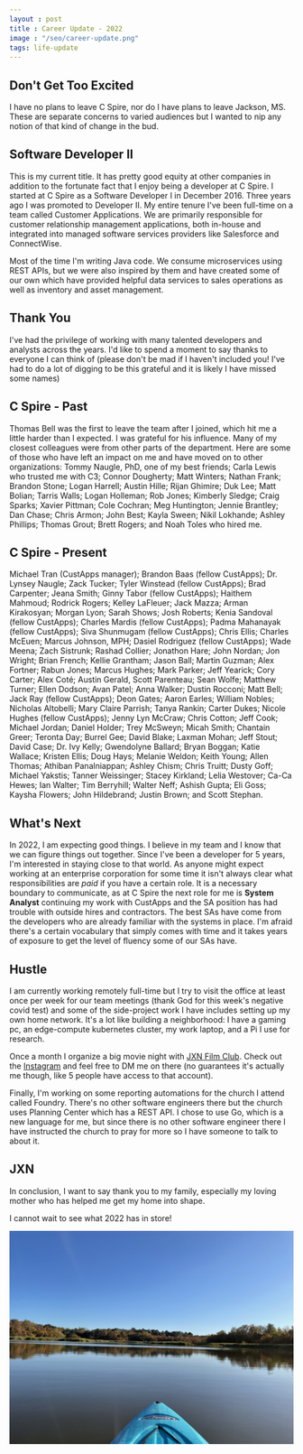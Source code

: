 ```yaml
---
layout : post
title : Career Update - 2022
image : "/seo/career-update.png"
tags: life-update
---
```


## Don't Get Too Excited

I have no plans to leave C Spire, nor do I have plans to leave Jackson, MS. These are separate concerns to varied audiences but I wanted to nip any notion of that kind of change in the bud.

## Software Developer II

This is my current title. It has pretty good equity at other companies in addition to the fortunate fact that I enjoy being a developer at C Spire. I started at C Spire as a Software Developer I in December 2016. Three years ago I was promoted to Developer II. My entire tenure I've been full-time on a team called Customer Applications. We are primarily responsible for customer relationship management applications, both in-house and integrated into managed software services providers like Salesforce and ConnectWise.

Most of the time I'm writing Java code. We consume microservices using REST APIs, but we were also inspired by them and have created some of our own which have provided helpful data services to sales operations as well as inventory and asset management.

## Thank You

I've had the privilege of working with many talented developers and analysts across the years. I'd like to spend a moment to say thanks to everyone I can think of (please don't be mad if I haven't included you! I've had to do a lot of digging to be this grateful and it is likely I have missed some names)  

## C Spire - Past

Thomas Bell was the first to leave the team after I joined, which hit me a little harder than I expected. I was grateful for his influence. Many of my closest colleagues were from other parts of the department. Here are some of those who have left an impact on me and have moved on to other organizations: Tommy Naugle, PhD, one of my best friends; Carla Lewis who trusted me with C3; Connor Dougherty; Matt Winters; Nathan Frank; Brandon Stone; Logan Harrell; Austin Hille; Rijan Ghimire; Duk Lee; Matt Bolian; Tarris Walls; Logan Holleman; Rob Jones; Kimberly Sledge; Craig Sparks; Xavier Pittman; Cole Cochran; Meg Huntington; Jennie Brantley; Dan Chase; Chris Armon; John Best; Kayla Sween; Nikil Lokhande; Ashley Phillips; Thomas Grout; Brett Rogers; and Noah Toles who hired me.

## C Spire - Present

Michael Tran (CustApps manager); Brandon Baas (fellow CustApps); Dr. Lynsey Naugle; Zack Tucker; Tyler Winstead (fellow CustApps); Brad Carpenter; Jeana Smith; Ginny Tabor (fellow CustApps); Haithem Mahmoud; Rodrick Rogers; Kelley LaFleuer; Jack Mazza; Arman Kirakosyan; Morgan Lyon; Sarah Shows; Josh Roberts; Kenia Sandoval (fellow CustApps); Charles Mardis (fellow CustApps); Padma Mahanayak (fellow CustApps); Siva Shunmugam (fellow CustApps); Chris Ellis; Charles McEuen; Marcus Johnson, MPH; Dasiel Rodriguez (fellow CustApps); Wade Meena; Zach Sistrunk; Rashad Collier; Jonathon Hare; John Nordan; Jon Wright; Brian French; Kellie Grantham; Jason Ball; Martin Guzman; Alex Fortner; Rabun Jones; Marcus Hughes; Mark Parker; Jeff Yearick; Cory Carter; Alex Coté; Austin Gerald, Scott Parenteau; Sean Wolfe; Matthew Turner; Ellen Dodson; Avan Patel; Anna Walker; Dustin Rocconi; Matt Bell; Jack Ray (fellow CustApps); Deon Gates; Aaron Earles; William Nobles; Nicholas Altobelli; Mary Claire Parrish; Tanya Rankin; Carter Dukes; Nicole Hughes (fellow CustApps); Jenny Lyn McCraw; Chris Cotton; Jeff Cook; Michael Jordan; Daniel Holder; Trey McSweyn; Micah Smith; Chantain Greer; Teronta Day; Burrel Gee; David Blake; Laxman Mohan; Jeff Stout; David Case; Dr. Ivy Kelly; Gwendolyne Ballard; Bryan Boggan; Katie Wallace; Kristen Ellis; Doug Hays; Melanie Weldon; Keith Young; Allen Thomas; Athiban Panalniappan; Ashley Chism; Chris Truitt; Dusty Goff; Michael Yakstis; Tanner Weissinger; Stacey Kirkland; Lelia Westover; Ca-Ca Hewes; Ian Walter; Tim Berryhill; Walter Neff; Ashish Gupta; Eli Goss; Kaysha Flowers; John Hildebrand; Justin Brown; and Scott Stephan.

## What's Next

In 2022, I am expecting good things. I believe in my team and I know that we can figure things out together. Since I've been a developer for 5 years, I'm interested in staying close to that world. As anyone might expect working at an enterprise corporation for some time it isn't always clear what responsibilities are _paid_ if you have a certain role. It is a necessary boundary to communicate, as at C Spire the next role for me is **System Analyst** continuing my work with CustApps and the SA position has had trouble with outside hires and contractors. The best SAs have come from the developers who are already familiar with the systems in place. I'm afraid there's a certain vocabulary that simply comes with time and it takes years of exposure to get the level of fluency some of our SAs have.

## Hustle

I am currently working remotely full-time but I try to visit the office at least once per week for our team meetings (thank God for this week's negative covid test) and some of the side-project work I have includes setting up my own home network. It's a lot like building a neighborhood: I have a gaming pc, an edge-compute kubernetes cluster, my work laptop, and a Pi I use for research.

Once a month I organize a big movie night with [JXN Film Club](jxnfilm.club). Check out the [Instagram](instagram.com/jxnfilmclub) and feel free to DM me on there (no guarantees it's actually me though, like 5 people have access to that account).

Finally, I'm working on some reporting automations for the church I attend called Foundry. There's no other software engineers there but the church uses Planning Center which has a REST API. I chose to use Go, which is a new language for me, but since there is no other software engineer there I have instructed the church to pray for more so I have someone to talk to about it.

## JXN

In conclusion, I want to say thank you to my family, especially my loving mother who has helped me get my home into shape.

I cannot wait to see what 2022 has in store!

![Crystal Lake](/img/crystal-lake.jpeg)
